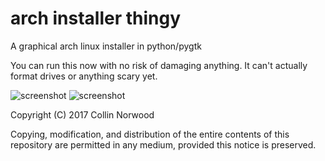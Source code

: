 # arch installer thingy
A graphical arch linux installer in python/pygtk

You can run this now with no risk of damaging anything. It can't actually format drives or anything scary yet.

![screenshot](http://i.imgur.com/ey7E88c.png "Super early")
![screenshot](http://i.imgur.com/47EiKrq.png "Super early")


Copyright (C) 2017 Collin Norwood

Copying, modification, and distribution of the entire contents of this repository are permitted in any medium, provided this notice is preserved.





